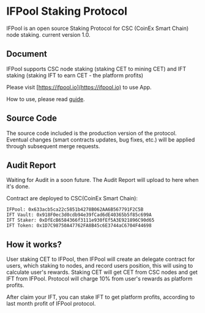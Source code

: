 # IFPool Staking Protocol
IFPool is an open source Staking Protocol for CSC (CoinEx Smart Chain) node staking. current version 1.0.

## Document
IFPool supports CSC node staking (staking CET to mining CET) and IFT staking (staking IFT to earn CET - the platform profits)

Please visit [https://ifpool.io](https://ifpool.io) to use App.

How to use, please read [guide](https://yuque.com/ifpool).

## Source Code
The source code included is the production version of the protocol. Eventual changes (smart contracts updates, bug fixes, etc.) will be applied through subsequent merge requests.

## Audit Report
Waiting for Audit in a soon future. The Audit Report will upload to here when it's done.

Contract are deployed to CSC(CoinEx Smart Chain):

```
IFPool: 0x633acb5ca22c5851b4278B062AA6B567791F2C5B
IFT Vault: 0x918F0ec3d0cdb94e39fCad6dE40365b5f85c699A
IFT Staker: 0xDfEcB6584366f3111e930fEf5A3E921896C90d65
IFT Token: 0x1D7C98750A47762FA8B45c6E3744aC6704F44698
```

## How it works?
User staking CET to IFPool, then IFPool will create an delegate contract for users, which staking to nodes, and record users position, this will using to calculate user's rewards. Staking CET will get CET from CSC nodes and get IFT from IFPool. Protocol will charge 10% from user's rewards as platform profits.

After claim your IFT, you can stake IFT to get platform profits, according to last month profit of IFPool protocol.





